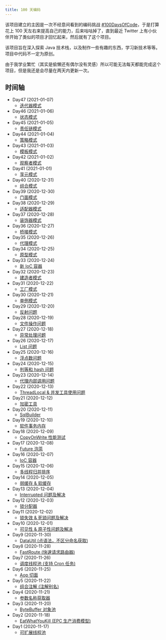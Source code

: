 ```yaml
---
title: 100 天编码
---
```


该项目建立的主因是一次不经意间看到的编码挑战 [#100DaysOfCode](https://www.100daysofcode.com/)，于是打算花上 100
天左右来提高自己的能力，后来咕咕掉了，直到最近 Twitter 上有小伙伴开始了类似的项目才回忆起来，然后就有了这个项目。

该项目旨在深入探索 Java 技术栈，以及制作一些有趣的东西，学习新技术等等。项目中代码不一定为原创。

由于我学业繁忙（其实是偷懒还有偶尔没有灵感）所以可能无法每天都能完成这个项目，但是我还是会尽量在两天内更新一次。

## 时间轴

- Day47 (2021-01-07)
  - [迭代器模式](https://github.com/syfxlin/code/blob/master/design-pattern-java/src/main/java/me/ixk/design_pattern/iterator)
- Day46 (2021-01-06)
  - [状态模式](https://github.com/syfxlin/code/blob/master/design-pattern-java/src/main/java/me/ixk/design_pattern/state)
- Day45 (2021-01-05)
  - [责任链模式](https://github.com/syfxlin/code/blob/master/design-pattern-java/src/main/java/me/ixk/design_pattern/chain)
- Day44 (2021-01-04)
  - [策略模式](https://github.com/syfxlin/code/blob/master/design-pattern-java/src/main/java/me/ixk/design_pattern/strategy)
- Day43 (2021-01-03)
  - [模板模式](https://github.com/syfxlin/code/blob/master/design-pattern-java/src/main/java/me/ixk/design_pattern/template)
- Day42 (2021-01-02)
  - [观察者模式](https://github.com/syfxlin/code/blob/master/design-pattern-java/src/main/java/me/ixk/design_pattern/observer)
- Day41 (2021-01-01)
  - [享元模式](https://github.com/syfxlin/code/blob/master/design-pattern-java/src/main/java/me/ixk/design_pattern/flyweight)
- Day40 (2020-12-31)
  - [组合模式](https://github.com/syfxlin/code/blob/master/design-pattern-java/src/main/java/me/ixk/design_pattern/composite)
- Day39 (2020-12-30)
  - [门面模式](https://github.com/syfxlin/code/blob/master/design-pattern-java/src/main/java/me/ixk/design_pattern/facade)
- Day38 (2020-12-29)
  - [适配器模式](https://github.com/syfxlin/code/blob/master/design-pattern-java/src/main/java/me/ixk/design_pattern/adapter)
- Day37 (2020-12-28)
  - [装饰器模式](https://github.com/syfxlin/code/blob/master/design-pattern-java/src/main/java/me/ixk/design_pattern/decorator)
- Day36 (2020-12-27)
  - [桥接模式](https://github.com/syfxlin/code/tree/master/design-pattern-java/src/main/java/me/ixk/design_pattern/bridge)
- Day35 (2020-12-26)
  - [代理模式](https://github.com/syfxlin/code/tree/master/design-pattern-java/src/main/java/me/ixk/design_pattern/proxy)
- Day34 (2020-12-25)
  - [原型模式](https://github.com/syfxlin/code/tree/master/design-pattern-java/src/main/java/me/ixk/design_pattern/prototype)
- Day33 (2020-12-24)
  - [新 IoC 容器](https://github.com/syfxlin/code/tree/master/100-days-of-code/java/src/main/java/me/ixk/days/day33)
- Day32 (2020-12-23)
  - [建造者模式](https://github.com/syfxlin/code/tree/master/design-pattern-java/src/main/java/me/ixk/design_pattern/builder)
- Day31 (2020-12-22)
  - [工厂模式](https://github.com/syfxlin/code/tree/master/design-pattern-java/src/main/java/me/ixk/design_pattern/factory)
- Day30 (2020-12-21)
  - [单例模式](https://github.com/syfxlin/code/tree/master/design-pattern-java/src/main/java/me/ixk/design_pattern/singleton)
- Day29 (2020-12-20)
  - [反射问题](https://github.com/syfxlin/code/tree/master/100-days-of-code/java/src/main/java/me/ixk/days/day29)
- Day28 (2020-12-19)
  - [文件操作问题](https://github.com/syfxlin/code/tree/master/100-days-of-code/java/src/main/java/me/ixk/days/day28)
- Day27 (2020-12-18)
  - [异常处理问题](https://github.com/syfxlin/code/tree/master/100-days-of-code/java/src/main/java/me/ixk/days/day27)
- Day26 (2020-12-17)
  - [List 问题](https://github.com/syfxlin/code/tree/master/100-days-of-code/java/src/main/java/me/ixk/days/day26)
- Day25 (2020-12-16)
  - [浮点数问题](https://github.com/syfxlin/code/tree/master/100-days-of-code/java/src/main/java/me/ixk/days/day25)
- Day24 (2020-12-15)
  - [判等和 hash 问题](https://github.com/syfxlin/code/tree/master/100-days-of-code/java/src/main/java/me/ixk/days/day24)
- Day23 (2020-12-14)
  - [代理内部调用问题](https://github.com/syfxlin/code/tree/master/100-days-of-code/java/src/main/java/me/ixk/days/day23)
- Day22 (2020-12-13)
  - [ThreadLocal & 并发工具使用问题](https://github.com/syfxlin/code/tree/master/100-days-of-code/java/src/main/java/me/ixk/days/day22)
- Day21 (2020-12-12)
  - [加密工具](https://github.com/syfxlin/code/tree/master/100-days-of-code/java/src/main/java/me/ixk/days/day21)
- Day20 (2020-12-11)
  - [SqlBuilder](https://github.com/syfxlin/code/tree/master/100-days-of-code/java/src/main/java/me/ixk/days/day20)
- Day19 (2020-12-10)
  - [软件事务内存](https://github.com/syfxlin/code/tree/master/100-days-of-code/java/src/main/java/me/ixk/days/day19)
- Day18 (2020-12-09)
  - [CopyOnWrite 性能测试](https://github.com/syfxlin/code/tree/master/100-days-of-code/java/src/main/java/me/ixk/days/day18)
- Day17 (2020-12-08)
  - [Future 泡茶](https://github.com/syfxlin/code/tree/master/100-days-of-code/java/src/main/java/me/ixk/days/day17)
- Day16 (2020-12-07)
  - [IoC 容器](https://github.com/syfxlin/code/tree/master/100-days-of-code/java/src/main/java/me/ixk/days/day16)
- Day15 (2020-12-06)
  - [多线程归并排序](https://github.com/syfxlin/code/tree/master/100-days-of-code/java/src/main/java/me/ixk/days/day15)
- Day14 (2020-12-05)
  - [弱缓存 & 软缓存](https://github.com/syfxlin/code/tree/master/100-days-of-code/java/src/main/java/me/ixk/days/day14)
- Day13 (2020-12-04)
  - [Interrupted 问题及解决](https://github.com/syfxlin/code/tree/master/100-days-of-code/java/src/main/java/me/ixk/days/day13)
- Day12 (2020-12-03)
  - [锁分配器](https://github.com/syfxlin/code/tree/master/100-days-of-code/java/src/main/java/me/ixk/days/day12)
- Day11 (2020-12-02)
  - [锁失效 & 死锁问题及解决](https://github.com/syfxlin/code/tree/master/100-days-of-code/java/src/main/java/me/ixk/days/day11)
- Day10 (2020-12-01)
  - [可见性 & 原子性问题及解决](https://github.com/syfxlin/code/tree/master/100-days-of-code/java/src/main/java/me/ixk/days/day10)
- Day9 (2020-11-30)
  - [DataUtil (点语法，不区分命名获取)](https://github.com/syfxlin/code/tree/master/100-days-of-code/java/src/main/java/me/ixk/days/day9)
- Day8 (2020-11-28)
  - [FastRoute (快速请求路由器)](https://github.com/syfxlin/code/tree/master/100-days-of-code/java/src/main/java/me/ixk/days/day8)
- Day7 (2020-11-26)
  - [调度线程池 (支持 Cron 任务)](https://github.com/syfxlin/code/tree/master/100-days-of-code/java/src/main/java/me/ixk/days/day7)
- Day6 (2020-11-25)
  - [Aop 切面](https://github.com/syfxlin/code/tree/master/100-days-of-code/java/src/main/java/me/ixk/days/day6)
- Day5 (2020-11-22)
  - [组合注解 (注解别名)](https://github.com/syfxlin/code/tree/master/100-days-of-code/java/src/main/java/me/ixk/days/day5)
- Day4 (2020-11-21)
  - [参数名称获取器](https://github.com/syfxlin/code/tree/master/100-days-of-code/java/src/main/java/me/ixk/days/day4)
- Day3 (2020-11-20)
  - [ByteBuffer 对象池](https://github.com/syfxlin/code/tree/master/100-days-of-code/java/src/main/java/me/ixk/days/day3)
- Day2 (2020-11-18)
  - [EatWhatYouKill (EPC 生产消费模型)](https://github.com/syfxlin/code/tree/master/100-days-of-code/java/src/main/java/me/ixk/days/day2)
- Day1 (2020-11-17)
  - [可扩展线程池](https://github.com/syfxlin/code/tree/master/100-days-of-code/java/src/main/java/me/ixk/days/day1)
